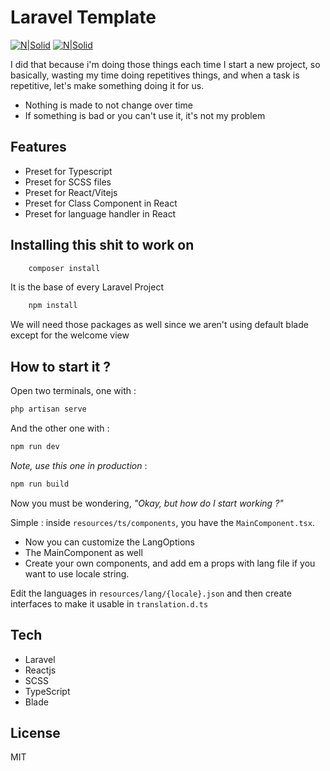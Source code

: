 # Laravel Template

[![N|Solid](https://laravel.com/img/logomark.min.svg)](https://laravel.com/) [![N|Solid](https://laravel.com/img/logotype.min.svg)](https://laravel.com/)

I did that because i'm doing those things each time I start a new project, so basically, wasting my time doing repetitives things, and when a task is repetitive, let's make something doing it for us.

- Nothing is made to not change over time
- If something is bad or you can't use it, it's not my problem

## Features

- Preset for Typescript
- Preset for SCSS files
- Preset for React/Vitejs
- Preset for Class Component in React
- Preset for language handler in React

## Installing this shit to work on

```sh
    composer install
```
It is the base of every Laravel Project

```sh
    npm install
```
We will need those packages as well since we aren't using default blade except for the welcome view
## How to start it ?
Open two terminals, one with : 
```sh
php artisan serve
```
And the other one with : 
```sh
npm run dev
```
*Note, use this one in production* :
```sh
npm run build
```

Now you must be wondering, *"Okay, but how do I start working ?"*

Simple : inside `resources/ts/components`, you have the `MainComponent.tsx`.
- Now you can customize the LangOptions
- The MainComponent as well
- Create your own components, and add em a props with lang file if you want to use locale string.

Edit the languages in `resources/lang/{locale}.json` and then create interfaces to make it usable in `translation.d.ts`

## Tech

- Laravel
- Reactjs
- SCSS
- TypeScript
- Blade

## License

MIT
